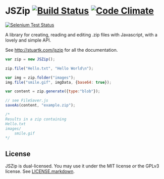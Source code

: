 JSZip [![Build Status](https://api.travis-ci.org/Stuk/jszip.svg?branch=master)](http://travis-ci.org/Stuk/jszip) [![Code Climate](https://codeclimate.com/github/Stuk/jszip/badges/gpa.svg)](https://codeclimate.com/github/Stuk/jszip)
=====

[![Selenium Test Status](https://saucelabs.com/browser-matrix/jszip.svg)](https://saucelabs.com/u/jszip)

A library for creating, reading and editing .zip files with Javascript, with a
lovely and simple API.

See http://stuartk.com/jszip for all the documentation.

```javascript
var zip = new JSZip();

zip.file("Hello.txt", "Hello World\n");

var img = zip.folder("images");
img.file("smile.gif", imgData, {base64: true});

var content = zip.generate({type:"blob"});

// see FileSaver.js
saveAs(content, "example.zip");

/*
Results in a zip containing
Hello.txt
images/
    smile.gif
*/
```

License
-------

JSZip is dual-licensed. You may use it under the MIT license *or* the GPLv3
license. See [LICENSE.markdown](LICENSE.markdown).
